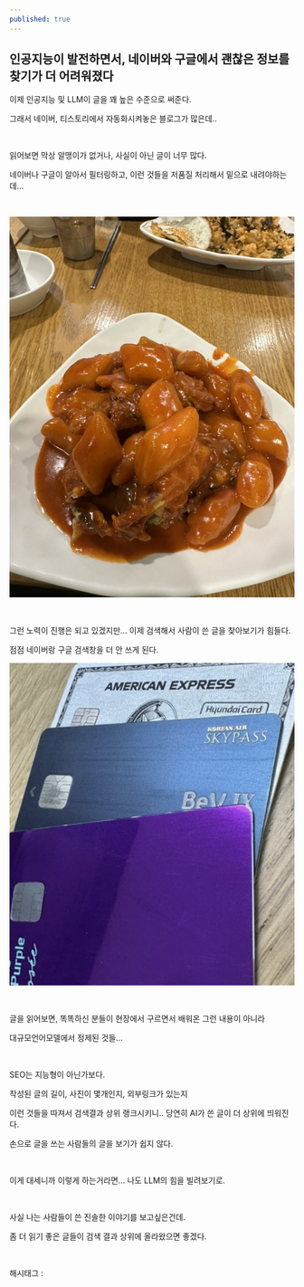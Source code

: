 ```yaml
---
published: true
---
```

## 인공지능이 발전하면서, 네이버와 구글에서 괜찮은 정보를 찾기가 더 어려워졌다

이제 인공지능 및 LLM이 글을 꽤 높은 수준으로 써준다.

그래서 네이버, 티스토리에서 자동화시켜놓은 블로그가 많은데..

​

읽어보면 막상 알맹이가 없거나, 사실이 아닌 글이 너무 많다.

네이버나 구글이 알아서 필터링하고, 이런 것들을 저품질 처리해서 밑으로 내려야하는데…

​

![0](/assets/img/223388955905/0.png)

​

그런 노력이 진행은 되고 있겠지만… 이제 검색해서 사람이 쓴 글을 찾아보기가 힘들다.

점점 네이버랑 구글 검색창을 더 안 쓰게 된다.

![1](/assets/img/223388955905/1.png)

​

글을 읽어보면, 똑똑하신 분들이 현장에서 구르면서 배워온 그런 내용이 아니라

대규모언어모델에서 정제된 것들…

​

SEO는 지능형이 아닌가보다.

작성된 글의 길이, 사진이 몇개인지, 외부링크가 있는지

이런 것들을 따져서 검색결과 상위 랭크시키니.. 당연히 AI가 쓴 글이 더 상위에 띄워진다.

손으로 글을 쓰는 사람들의 글을 보기가 쉽지 않다.

​

이게 대세니까 이렇게 하는거라면… 나도 LLM의 힘을 빌려보기로.

​

사실 나는 사람들이 쓴 진솔한 이야기를 보고싶은건데.

좀 더 읽기 좋은 글들이 검색 결과 상위에 올라왔으면 좋겠다.

​

 해시태그 : 